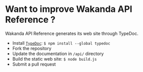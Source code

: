 # Want to improve Wakanda API Reference ?

Wakanda API Reference generates its web site through TypeDoc.

- Install [`TypeDoc`][TypeDoc]: `$ npm install --global typedoc`
- Fork the repository
- Update the documentation in `/api/` directory
- Build the static web site: `$ node build.js`
- Submit a pull request


[TypeDoc]: http://typedoc.org/guides/installation/
 